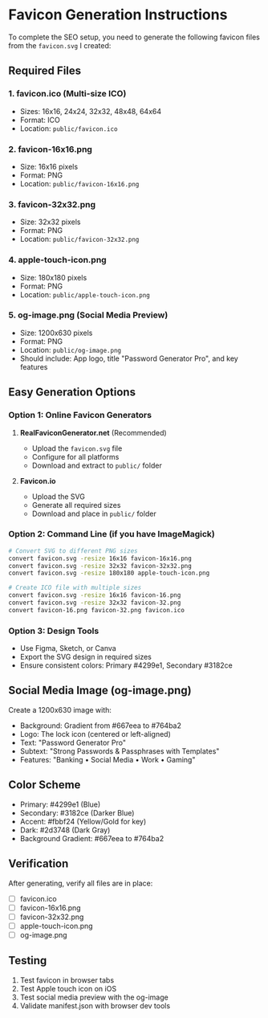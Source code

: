 # Favicon Generation Instructions

To complete the SEO setup, you need to generate the following favicon files from the `favicon.svg` I created:

## Required Files

### 1. **favicon.ico** (Multi-size ICO)
- Sizes: 16x16, 24x24, 32x32, 48x48, 64x64
- Format: ICO
- Location: `public/favicon.ico`

### 2. **favicon-16x16.png**
- Size: 16x16 pixels
- Format: PNG
- Location: `public/favicon-16x16.png`

### 3. **favicon-32x32.png**
- Size: 32x32 pixels
- Format: PNG
- Location: `public/favicon-32x32.png`

### 4. **apple-touch-icon.png**
- Size: 180x180 pixels
- Format: PNG
- Location: `public/apple-touch-icon.png`

### 5. **og-image.png** (Social Media Preview)
- Size: 1200x630 pixels
- Format: PNG
- Location: `public/og-image.png`
- Should include: App logo, title "Password Generator Pro", and key features

## Easy Generation Options

### Option 1: Online Favicon Generators
1. **RealFaviconGenerator.net** (Recommended)
   - Upload the `favicon.svg` file
   - Configure for all platforms
   - Download and extract to `public/` folder

2. **Favicon.io**
   - Upload the SVG
   - Generate all required sizes
   - Download and place in `public/` folder

### Option 2: Command Line (if you have ImageMagick)
```bash
# Convert SVG to different PNG sizes
convert favicon.svg -resize 16x16 favicon-16x16.png
convert favicon.svg -resize 32x32 favicon-32x32.png
convert favicon.svg -resize 180x180 apple-touch-icon.png

# Create ICO file with multiple sizes
convert favicon.svg -resize 16x16 favicon-16.png
convert favicon.svg -resize 32x32 favicon-32.png
convert favicon-16.png favicon-32.png favicon.ico
```

### Option 3: Design Tools
- Use Figma, Sketch, or Canva
- Export the SVG design in required sizes
- Ensure consistent colors: Primary #4299e1, Secondary #3182ce

## Social Media Image (og-image.png)
Create a 1200x630 image with:
- Background: Gradient from #667eea to #764ba2
- Logo: The lock icon (centered or left-aligned)
- Text: "Password Generator Pro"
- Subtext: "Strong Passwords & Passphrases with Templates"
- Features: "Banking • Social Media • Work • Gaming"

## Color Scheme
- Primary: #4299e1 (Blue)
- Secondary: #3182ce (Darker Blue)
- Accent: #fbbf24 (Yellow/Gold for key)
- Dark: #2d3748 (Dark Gray)
- Background Gradient: #667eea to #764ba2

## Verification
After generating, verify all files are in place:
- [ ] favicon.ico
- [ ] favicon-16x16.png
- [ ] favicon-32x32.png
- [ ] apple-touch-icon.png
- [ ] og-image.png

## Testing
1. Test favicon in browser tabs
2. Test Apple touch icon on iOS
3. Test social media preview with the og-image
4. Validate manifest.json with browser dev tools 